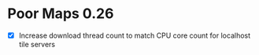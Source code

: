 Poor Maps 0.26
==============

* [x] Increase download thread count to match CPU core count for
      localhost tile servers
